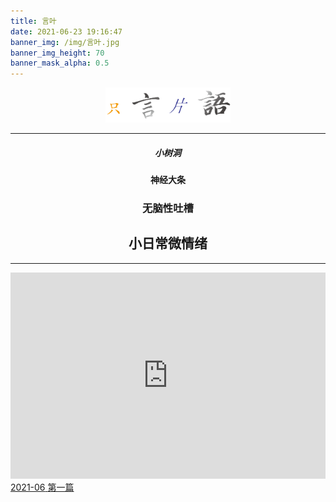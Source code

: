 ```yaml
---
title: 言叶
date: 2021-06-23 19:16:47
banner_img: /img/言叶.jpg
banner_img_height: 70
banner_mask_alpha: 0.5
---
```

<div align=center>
  <img src="img/../../img/只言片语.png" width=200px>
  <hr>
</div>

<h5 align=center>小树洞</h5>
<h4 align=center>神经大条</h4>
<h3 align=center>无脑性吐槽</h3>
<h2 align=center>小日常微情绪</h2>
<hr>

<div>
  <iframe src="https://open.spotify.com/embed/playlist/0j6hwfB5rZ2vyphoqANYuA?theme=0" width="100%" height="330" frameBorder="0" allowtransparency="true" allow="encrypted-media"></iframe>
</div>

<!-- prevnext switch -->
<div class="post-prevnext">
  <article class="post-prev col-6">
  </article>
  <article class="post-next col-6">
    <a href="/言叶/2021/2021-06/">
      <span class="hidden-mobile">2021-06</span>
      <span class="visible-mobile">第一篇</span>
      <i class="iconfont icon-arrowright"></i>
    </a>
  </article>
</div>
